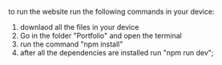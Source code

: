 to run the website run the following commands in your device:

1. downlaod all the files in your device
2. Go in the folder "Portfolio" and open the terminal
3. run the command "npm install"
4. after all the dependencies are installed run "npm run dev";

